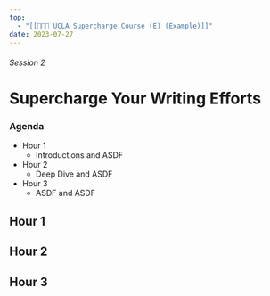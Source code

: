 ```yaml
---
top:
  - "[[👨🏻‍🏫 UCLA Supercharge Course (E) (Example)]]"
date: 2023-07-27
---
```


###### Session 2
# Supercharge Your Writing Efforts

### Agenda
- Hour 1
	- Introductions and ASDF
- Hour 2
	- Deep Dive and ASDF
- Hour 3
	- ASDF and ASDF

## Hour 1


## Hour 2


## Hour 3


